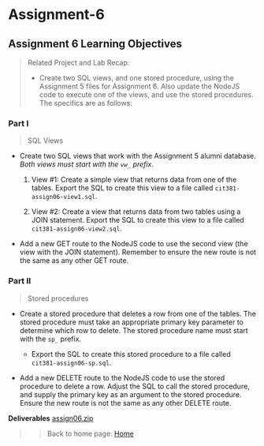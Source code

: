 # Assignment-6

## Assignment 6 Learning Objectives
> Related Project and Lab Recap:
> - Create two SQL views, and one stored procedure, using the Assignment 5 files for Assignment 6. Also update the NodeJS code to execute one of the views, and use the stored procedures. The specifics are as follows:

### Part I
> SQL Views

- Create two SQL views that work with the Assignment 5 alumni database. *Both views must start with the `vw_` prefix*.

  1. View #1: Create a simple view that returns data from one of the tables. Export the SQL to create this view to a file called `cit381-assign06-view1.sql`.

  2. View #2: Create a view that returns data from two tables using a JOIN statement. Export the SQL to create this view to a file called `cit381-assign06-view2.sql`.

- Add a new GET route to the NodeJS code to use the second view (the view with the JOIN statement). Remember to ensure the new route is not the same as any other GET route.

### Part II
> Stored procedures

- Create a stored procedure that deletes a row from one of the tables. The stored procedure must take an appropriate primary key parameter to determine which row to delete. The stored procedure name must start with the `sp_` prefix.
  - Export the SQL to create this stored procedure to a file called  `cit381-assign06-sp.sql`.

- Add a new DELETE route to the NodeJS code to use the stored procedure to delete a row. Adjust the SQL to call the stored procedure, and supply the primary key as an argument to the stored procedure. Ensure the new route is not the same as any other DELETE route.

**Deliverables**
[assign06.zip]()


>> Back to home page:
[Home](https://rweston233.github.io/)
